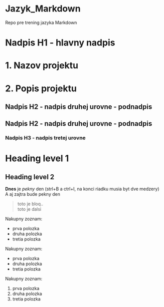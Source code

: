 # Jazyk_Markdown
Repo pre trening jazyka Markdown

# Nadpis H1 - hlavny nadpis

# 1. Nazov projektu

# 2. Popis projektu

## Nadpis H2 - nadpis druhej urovne - podnadpis

## Nadpis H2 - nadpis druhej urovne - podnadpis

### Nadpis H3 - nadpis tretej urovne


Heading level 1
===============

Heading level 2
---------------

**Dnes** je _pekny_ den (strl+B a ctrl+I, na konci riadku musia byt dve medzery)  
A aj zajtra bude pekny den 

> toto je bloq..  
> toto je dalsi  

Nakupny zoznam:
- prva polozka
- druha polozka
- tretia polozka

 Nakupny zoznam:
* prva polozka
* druha polozka
* tretia polozka

Nakupny zoznam:
1. prva polozka
1. druha polozka
1. tretia polozka
